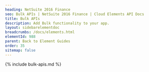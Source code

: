 ```yaml
---
heading: NetSuite 2016 Finance
seo: Bulk APIs | NetSuite 2016 Finance | Cloud Elements API Docs
title: Bulk APIs
description: Add Bulk functionality to your app.
layout: sidebarelementdoc
breadcrumbs: /docs/elements.html
elementId: 988
parent: Back to Element Guides
order: 35
sitemap: false
---
```


{% include bulk-apis.md %}
